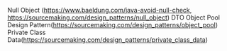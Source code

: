 
Null Object (https://www.baeldung.com/java-avoid-null-check, https://sourcemaking.com/design_patterns/null_object)
DTO
Object Pool Design Pattern(https://sourcemaking.com/design_patterns/object_pool)
Private Class Data(https://sourcemaking.com/design_patterns/private_class_data)
